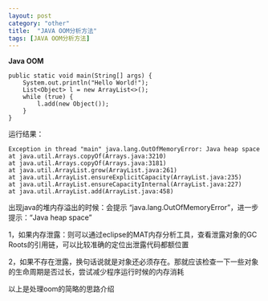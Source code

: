```yaml
---
layout: post
category: "other"
title:  "JAVA OOM分析方法"
tags: [JAVA OOM分析方法]
---
```

**Java OOM**

	public static void main(String[] args) {
        System.out.println("Hello World!");
        List<Object> l = new ArrayList<>();
        while (true) {
            l.add(new Object());
        }
    }

运行结果：

	Exception in thread "main" java.lang.OutOfMemoryError: Java heap space
	at java.util.Arrays.copyOf(Arrays.java:3210)
	at java.util.Arrays.copyOf(Arrays.java:3181)
	at java.util.ArrayList.grow(ArrayList.java:261)
	at java.util.ArrayList.ensureExplicitCapacity(ArrayList.java:235)
	at java.util.ArrayList.ensureCapacityInternal(ArrayList.java:227)
	at java.util.ArrayList.add(ArrayList.java:458)

出现java的堆内存溢出的时候：会提示 “java.lang.OutOfMemoryError”，进一步提示：“Java heap space”

1，如果内存泄露：则可以通过eclipse的MAT内存分析工具，查看泄露对象的GC Roots的引用链，可以比较准确的定位出泄露代码都额位置

2，如果不存在泄露，换句话说就是对象还必须存在。那就应该检查一下一些对象的生命周期是否过长，尝试减少程序运行时候的内存消耗

以上是处理oom的简略的思路介绍
